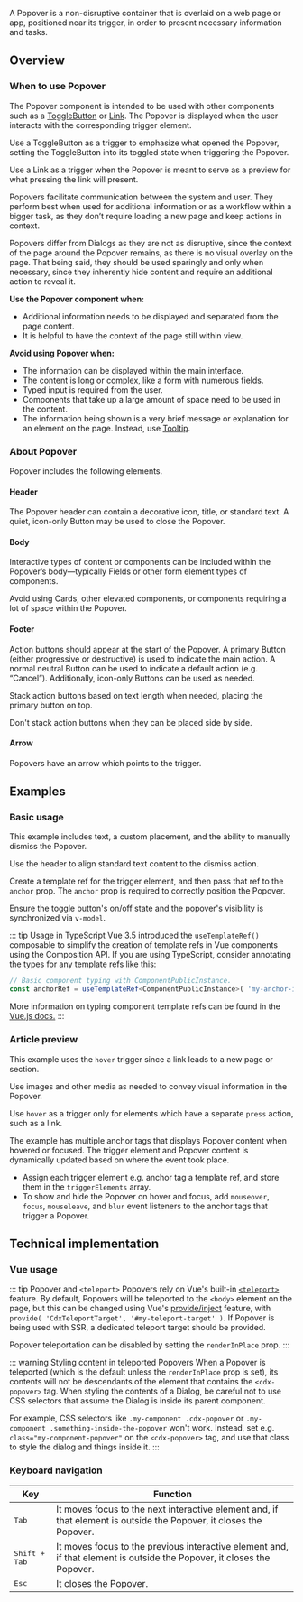 <script setup>
import { ref } from 'vue';
import { CdxPopover, CdxToggleButton, CdxAccordion } from '@wikimedia/codex';
import PopoverConfigurable from '@/../component-demos/popover/examples/PopoverConfigurable.vue';
import PopoverBasic from '@/../component-demos/popover/examples/PopoverBasic.vue';
import PopoverArticlePreview from '@/../component-demos/popover/examples/PopoverArticlePreview.vue';

const controlsConfig = [
	{ name: 'title', type: 'text', initial: 'Popover title' },
	{ name: 'icon', type: 'icon' },
	{ name: 'useCloseButton', type: 'boolean' },
	{
		name: 'placement',
		type: 'select',
		menuItems: [
			{ value: 'bottom' },
			{ value: 'bottom-start' },
			{ value: 'bottom-end' },
			{ value: 'top' },
			{ value: 'top-start' },
			{ value: 'top-end' },
			{ value: 'right' },
			{ value: 'right-start' },
			{ value: 'right-end' },
			{ value: 'left' },
			{ value: 'left-start' },
			{ value: 'left-end' }
		]
	},
	{ name: 'stackedActions', type: 'boolean' },
	{ name: 'usePrimaryAction', type: 'boolean', initial: true },
	{ name: 'primaryActionLabel', type: 'text', initial: 'Save' },
	{ name: 'primaryActionType', type: 'radio', options: [ 'progressive', 'destructive' ] },
	{ name: 'useDefaultAction', type: 'boolean', initial: true },
	{ name: 'defaultActionLabel', type: 'text', initial: 'Cancel' },
	{
		name: 'default',
		type: 'slot',
		default: 'Popover body content.'
	},
];

</script>

A Popover is a non-disruptive container that is overlaid on a web page or app, positioned near
its trigger, in order to present necessary information and tasks.

<cdx-demo-wrapper :controls-config="controlsConfig" :allow-link-styles="true">
<template v-slot:demo="{ propValues, slotValues }">
	<popover-configurable v-bind="propValues">
		<template #default>
			{{ slotValues.default }}
		</template>
	</popover-configurable>
</template>
</cdx-demo-wrapper>

## Overview

### When to use Popover

The Popover component is intended to be used with other components such as a [ToggleButton](./toggle-button.md) or [Link](../mixins/link.md). The Popover is displayed when the user interacts with the corresponding trigger element.

<cdx-demo-best-practices>
<cdx-demo-best-practice>

Use a ToggleButton as a trigger to emphasize what opened the Popover, setting the ToggleButton into its toggled state when triggering the Popover.

</cdx-demo-best-practice>
<cdx-demo-best-practice>

Use a Link as a trigger when the Popover is meant to serve as a preview for what pressing the link will present.

</cdx-demo-best-practice>
</cdx-demo-best-practices>

Popovers facilitate communication between the system and user. They perform best when used for additional information or as a workflow within a bigger task, as they don’t require loading a new page and keep actions in context.

Popovers differ from Dialogs as they are not as disruptive, since the context of the page around the Popover remains, as there is no visual overlay on the page. That being said, they should be used sparingly and only when necessary, since they inherently hide content and require an additional action to reveal it.

**Use the Popover component when:**
- Additional information needs to be displayed and separated from the page content.
- It is helpful to have the context of the page still within view.

**Avoid using Popover when:**
- The information can be displayed within the main interface.
- The content is long or complex, like a form with numerous fields.
- Typed input is required from the user.
- Components that take up a large amount of space need to be used in the content.
- The information being shown is a very brief message or explanation for an element on the page. Instead, use [Tooltip](../directives/tooltip.md).

### About Popover

Popover includes the following elements.

#### Header

The Popover header can contain a decorative icon, title, or standard text. A quiet, icon-only Button may be used to close the Popover.

#### Body

Interactive types of content or components can be included within the Popover’s body—typically Fields or other form element types of components.

<cdx-demo-best-practices>
<cdx-demo-best-practice type="dont">

Avoid using Cards, other elevated components, or components requiring a lot of space within the Popover.

</cdx-demo-best-practice>
</cdx-demo-best-practices>

#### Footer

Action buttons should appear at the start of the Popover. A primary Button (either progressive or destructive) is used to indicate the main action. A normal neutral Button can be used to indicate a default action (e.g. “Cancel”). Additionally, icon-only Buttons can be used as needed.

<cdx-demo-best-practices>
<cdx-demo-best-practice>

Stack action buttons based on text length when needed, placing the primary button on top.

</cdx-demo-best-practice>
<cdx-demo-best-practice type="dont">

Don't stack action buttons when they can be placed side by side.

</cdx-demo-best-practice>
</cdx-demo-best-practices>

#### Arrow

Popovers have an arrow which points to the trigger.

## Examples

### Basic usage

This example includes text, a custom placement, and the ability to manually dismiss the Popover.

<cdx-demo-best-practices>
<cdx-demo-best-practice>

Use the header to align standard text content to the dismiss action.

</cdx-demo-best-practice>
</cdx-demo-best-practices>

<cdx-demo-wrapper>
<template v-slot:demo>
	<popover-basic />
</template>
<template v-slot:code>

:::code-group

<<< @/../component-demos/popover/examples/PopoverBasic.vue [NPM]

<<< @/../component-demos/popover/examples-mw/PopoverBasic.vue [MediaWiki]

:::

</template>
</cdx-demo-wrapper>

<cdx-accordion>
<template #title>Developer notes</template>

Create a template ref for the trigger element, and then pass that ref to the `anchor` prop.
The `anchor` prop is required to correctly position the Popover.

Ensure the toggle button's on/off state and the popover's visibility is synchronized via `v-model`.

::: tip Usage in TypeScript
Vue 3.5 introduced the `useTemplateRef()` composable to simplify the creation of
template refs in Vue components using the Composition API. If you are using
TypeScript, consider annotating the types for any template refs like this:

```ts
// Basic component typing with ComponentPublicInstance.
const anchorRef = useTemplateRef<ComponentPublicInstance>( 'my-anchor-id' );
```

More information on typing component template refs can be found in the
[Vue.js docs.](https://vuejs.org/guide/typescript/composition-api#typing-component-template-refs)
:::

</cdx-accordion>

### Article preview

This example uses the `hover` trigger since a link leads to a new page or section.

<cdx-demo-best-practices>
<cdx-demo-best-practice>

Use images and other media as needed to convey visual information in the Popover.

</cdx-demo-best-practice>
<cdx-demo-best-practice>

Use `hover` as a trigger only for elements which have a separate `press` action, such as a link.

</cdx-demo-best-practice>
</cdx-demo-best-practices>

<cdx-demo-wrapper>
<template v-slot:demo>
	<popover-article-preview />
</template>
<template v-slot:code>

:::code-group

<<< @/../component-demos/popover/examples/PopoverArticlePreview.vue [NPM]

<<< @/../component-demos/popover/examples-mw/PopoverArticlePreview.vue [MediaWiki]

:::

</template>
</cdx-demo-wrapper>

<cdx-accordion>
<template #title>Developer notes</template>

The example has multiple anchor tags that displays Popover content when hovered or focused.
The trigger element and Popover content is dynamically updated based on where the event took
place.

- Assign each trigger element e.g. anchor tag a template ref, and store them in
the `triggerElements` array.
- To show and hide the Popover on hover and focus, add `mouseover`, `focus`, `mouseleave`, and `blur`
event listeners to the anchor tags that trigger a Popover.

</cdx-accordion>

## Technical implementation

### Vue usage

::: tip Popover and `<teleport>`
Popovers rely on Vue's built-in
[`<teleport>`](https://vuejs.org/guide/built-ins/teleport.html) feature. By
default, Popovers will be teleported to the `<body>` element on the page, but
this can be changed using Vue's
[provide/inject](https://vuejs.org/guide/components/provide-inject.html)
feature, with `provide( 'CdxTeleportTarget', '#my-teleport-target' )`.
If Popover is being used with SSR, a dedicated teleport target should be provided.

Popover teleportation can be disabled by setting the `renderInPlace` prop.
:::

::: warning Styling content in teleported Popovers
When a Popover is teleported (which is the default unless the `renderInPlace`
prop is set), its contents will not be descendants of the element that contains
the `<cdx-popover>` tag. When styling the contents of a Dialog, be careful not to
use CSS selectors that assume the Dialog is inside its parent component.

For example, CSS selectors like `.my-component .cdx-popover` or
`.my-component .something-inside-the-popover` won't work. Instead,
set e.g. `class="my-component-popover"` on the `<cdx-popover>` tag, and use that
class to style the dialog and things inside it.
:::

### Keyboard navigation

| Key | Function |
| -- | -- |
| <kbd>Tab</kbd> | It moves focus to the next interactive element and, if that element is outside the Popover, it closes the Popover. |
| <kbd>Shift + Tab</kbd> | It moves focus to the previous interactive element and, if that element is outside the Popover, it closes the Popover. |
| <kbd>Esc</kbd> | It closes the Popover. |
